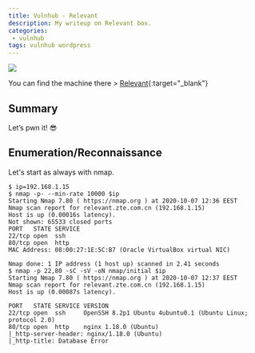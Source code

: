 ```yaml
---
title: Vulnhub - Relevant
description: My writeup on Relevant box.
categories:
 - vulnhub
tags: vulnhub wordpress
---
```


![](https://c-link.com/wp-content/uploads/2018/12/JCT-and-Relevant-Events.jpg)

You can find the machine there > [Relevant](https://www.vulnhub.com/entry/relevant-1,568/){:target="_blank"}

## Summary

Let’s pwn it! :sunglasses:

## Enumeration/Reconnaissance

Let's start as always with nmap.

```
$ ip=192.168.1.15
$ nmap -p- --min-rate 10000 $ip
Starting Nmap 7.80 ( https://nmap.org ) at 2020-10-07 12:36 EEST
Nmap scan report for relevant.zte.com.cn (192.168.1.15)
Host is up (0.00016s latency).
Not shown: 65533 closed ports
PORT   STATE SERVICE
22/tcp open  ssh
80/tcp open  http
MAC Address: 08:00:27:1E:5C:B7 (Oracle VirtualBox virtual NIC)

Nmap done: 1 IP address (1 host up) scanned in 2.41 seconds
$ nmap -p 22,80 -sC -sV -oN nmap/initial $ip
Starting Nmap 7.80 ( https://nmap.org ) at 2020-10-07 12:37 EEST
Nmap scan report for relevant.zte.com.cn (192.168.1.15)
Host is up (0.00087s latency).

PORT   STATE SERVICE VERSION
22/tcp open  ssh     OpenSSH 8.2p1 Ubuntu 4ubuntu0.1 (Ubuntu Linux; protocol 2.0)
80/tcp open  http    nginx 1.18.0 (Ubuntu)
|_http-server-header: nginx/1.18.0 (Ubuntu)
|_http-title: Database Error
```
